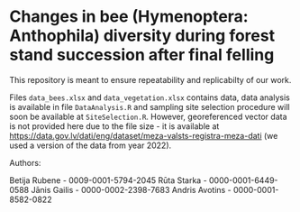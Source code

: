 # Changes in bee (Hymenoptera: Anthophila) diversity during forest stand succession after final felling

This repository is meant to ensure repeatability and replicabilty of our work.

Files `data_bees.xlsx` and `data_vegetation.xlsx` contains data, data analysis is available in file `DataAnalysis.R` and sampling site selection procedure will soon be available at `SiteSelection.R`. However, georeferenced vector data is not provided here due to the file size - it is available at https://data.gov.lv/dati/eng/dataset/meza-valsts-registra-meza-dati (we used a version of the data from year 2022).

Authors:

Betija Rubene - 0009-0001-5794-2045
Rūta Starka - 0000-0001-6449-0588
Jānis Gailis - 0000-0002-2398-7683
Andris Avotins - 0000-0001-8582-0822


